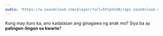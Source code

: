 ```yaml
---
audio: "https://w.soundcloud.com/player/?url=https%3A//api.soundcloud.com/tracks/1472769625%3Fsecret_token%3Ds-P2N9CF1zGmh&color=%23ff5500&auto_play=true&hide_related=false&show_comments=true&show_user=true&show_reposts=false&show_teaser=true&visual=true"
---
```


Kung may ituro ka, ano kadalasan ang ginagawa ng anak mo? Siya ba ay <strong>palingon-lingon sa kwarto</strong>?